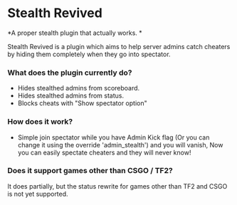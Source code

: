 # Stealth Revived #

*A proper stealth plugin that actually works.
*

Stealth Revived is a plugin which aims to help server admins catch cheaters by hiding them completely when they go into spectator.

### What does the plugin currently do? ###
* Hides stealthed admins from scoreboard.
* Hides stealthed admins from status.
* Blocks cheats with "Show spectator option"

### How does it work? ###
* Simple join spectator while you have Admin Kick flag (Or you can change it using the override 'admin_stealth') and you will vanish, Now you can easily spectate cheaters and they will never know!

### Does it support games other than CSGO / TF2? ###
It does partially, but the status rewrite for games other than TF2 and CSGO is not yet supported.